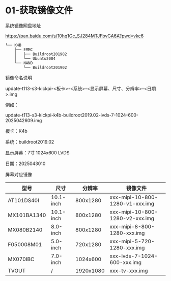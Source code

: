 # 01-获取镜像文件

系统镜像网盘地址

https://pan.baidu.com/s/10hq1Gc_SJ284MTJFbvGA6A?pwd=vkc6

``` 
└── K4B
    ├── EMMC
    │   ├── Buildroot201902
    │   └── Ubuntu2004
    └── NAND
        └── Buildroot201902
```

镜像命名说明

update-t113-s3-kickpi-<板卡>-<系统>-<显示屏幕、尺寸、分辨率>-<日期>.img

例如：

update-t113-s3-kickpi-k4b-buildroot2019.02-lvds-7-1024-600-2025042609.img

板卡：K4b

系统：buildroot2019.02

显示屏幕：7寸 1024x600 LVDS

日期：2025043010



屏幕对应镜像

| **型号**    | **尺寸**  | **分辨率** | 镜像文件                        |
| ----------- | --------- | ---------- | ------------------------------- |
| AT101DS40I  | 10.1-inch | 800x1280   | xxx-mipi-10-800-1280-v1-xxx.img |
| MX101BA1340 | 10.1-inch | 800x1280   | xxx-mipi-10-800-1280-v2-xxx.img |
| MX080B2140  | 8.0-inch  | 800x1280   | xxx-mipi-8-800-1280-xxx.img     |
| F050008M01  | 5.0-inch  | 720x1280   | xxx-mipi-5-720-1280-xxx.img     |
| MX070IBC    | 7.0-inch         | 1024x600 | xxx-lvds-7-1024-600-xxx.img |
| TVOUT | / | 1920x1080 | xxx-tv-xxx.img |



